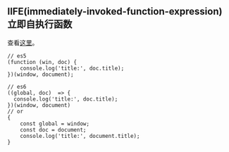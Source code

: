 ## IIFE(immediately-invoked-function-expression) 立即自执行函数

查看[这里](http://benalman.com/news/2010/11/immediately-invoked-function-expression/)。

```
// es5
(function (win, doc) {
    console.log('title:', doc.title);
})(window, document);

// es6
((global, doc)  => {
  console.log('title:', doc.title);
})(window, document)
// or
{
    const global = window;
    const doc = document;
    console.log('title:', document.title);
}
```
